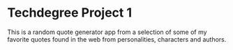# Techdegree Project 1

This is a random quote generator app from a selection of some of my favorite quotes found in the web from personalities, characters and authors.